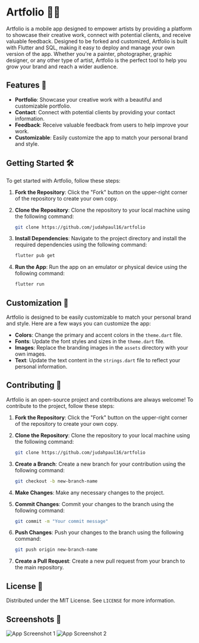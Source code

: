 # Artfolio 📱🎨
 Artfolio is a mobile app designed to empower artists by providing a platform to showcase their creative work, connect with potential clients, and receive valuable feedback. Designed to be forked and customized, Artfolio is built with Flutter and SQL, making it easy to deploy and manage your own version of the app. Whether you're a painter, photographer, graphic designer, or any other type of artist, Artfolio is the perfect tool to help you grow your brand and reach a wider audience.

## Features 🚀
- **Portfolio**: Showcase your creative work with a beautiful and customizable portfolio.
- **Contact**: Connect with potential clients by providing your contact information.
- **Feedback**: Receive valuable feedback from users to help improve your work.
- **Customizable**: Easily customize the app to match your personal brand and style.

## Getting Started 🛠
To get started with Artfolio, follow these steps:

1. **Fork the Repository**: Click the "Fork" button on the upper-right corner of the repository to create your own copy.

2. **Clone the Repository**: Clone the repository to your local machine using the following command:
   ```sh
   git clone https://github.com/judahpaul16/artfolio
    ```

3. **Install Dependencies**: Navigate to the project directory and install the required dependencies using the following command:
    ```sh
    flutter pub get
    ```

4. **Run the App**: Run the app on an emulator or physical device using the following command:
    ```sh
    flutter run
    ```

## Customization 🎨
Artfolio is designed to be easily customizable to match your personal brand and style. Here are a few ways you can customize the app:

- **Colors**: Change the primary and accent colors in the `theme.dart` file.
- **Fonts**: Update the font styles and sizes in the `theme.dart` file.
- **Images**: Replace the branding images in the `assets` directory with your own images.
- **Text**: Update the text content in the `strings.dart` file to reflect your personal information.

## Contributing 🤝
Artfolio is an open-source project and contributions are always welcome! To contribute to the project, follow these steps:

1. **Fork the Repository**: Click the "Fork" button on the upper-right corner of the repository to create your own copy.

2. **Clone the Repository**: Clone the repository to your local machine using the following command:
   ```sh
   git clone https://github.com/judahpaul16/artfolio
    ```

3. **Create a Branch**: Create a new branch for your contribution using the following command:
    ```sh
    git checkout -b new-branch-name
    ```

4. **Make Changes**: Make any necessary changes to the project.

5. **Commit Changes**: Commit your changes to the branch using the following command:
    ```sh
    git commit -m "Your commit message"
    ```

6. **Push Changes**: Push your changes to the branch using the following command:
    ```sh
    git push origin new-branch-name
    ```

7. **Create a Pull Request**: Create a new pull request from your branch to the main repository.


## License 📝

Distributed under the MIT License. See `LICENSE` for more information.

## Screenshots 📸
![App Screenshot 1](screenshots/screenshot1.png)
![App Screenshot 2](screenshots/screenshot2.png)